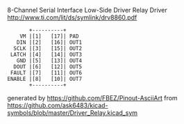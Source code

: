 8-Channel Serial Interface Low-Side Driver
Relay Driver
http://www.ti.com/lit/ds/symlink/drv8860.pdf


	       +----------+
	    VM |[1]   [17]| PAD
	   DIN |[2]   [16]| OUT1
	  SCLK |[3]   [15]| OUT2
	 LATCH |[4]   [14]| OUT3
	   GND |[5]   [13]| OUT4
	  DOUT |[6]   [12]| OUT5
	 FAULT |[7]   [11]| OUT6
	ENABLE |[8]   [10]| OUT7
	       +----------+


generated by https://github.com/FBEZ/Pinout-AsciiArt from https://github.com/ask6483/kicad-symbols/blob/master/Driver_Relay.kicad_sym